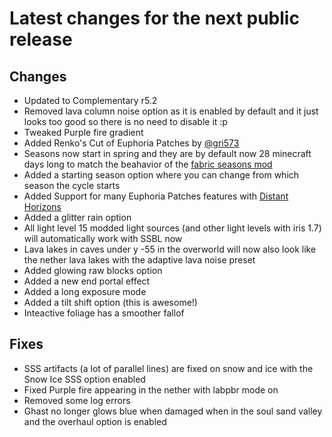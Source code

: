 # Latest changes for the next public release

## Changes
- Updated to Complementary r5.2
- Removed lava column noise option as it is enabled by default and it just looks too good so there is no need to disable it :p
- Tweaked Purple fire gradient
- Added Renko's Cut of Euphoria Patches by [@gri573](https://github.com/gri573)
- Seasons now start in spring and they are by default now 28 minecraft days long to match the beahavior of the [fabric seasons mod](https://modrinth.com/mod/fabric-seasons)
- Added a starting season option where you can change from which season the cycle starts
- Added Support for many Euphoria Patches features with [Distant Horizons](https://modrinth.com/mod/distanthorizons)
- Added a glitter rain option
- All light level 15 modded light sources (and other light levels with iris 1.7) will automatically work with SSBL now
- Lava lakes in caves under y -55 in the overworld will now also look like the nether lava lakes with the adaptive lava noise preset
- Added glowing raw blocks option
- Added a new end portal effect
- Added a long exposure mode
- Added a tilt shift option (this is awesome!)
- Inteactive foliage has a smoother fallof

## Fixes
- SSS artifacts (a lot of parallel lines) are fixed on snow and ice with the Snow Ice SSS option enabled
- Fixed Purple fire appearing in the nether with labpbr mode on
- Removed some log errors
- Ghast no longer glows blue when damaged when in the soul sand valley and the overhaul option is enabled
